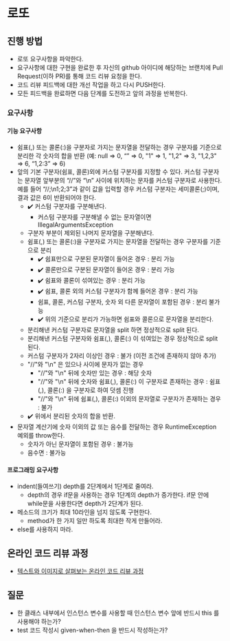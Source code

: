 # 로또
## 진행 방법
* 로또 요구사항을 파악한다.
* 요구사항에 대한 구현을 완료한 후 자신의 github 아이디에 해당하는 브랜치에 Pull Request(이하 PR)를 통해 코드 리뷰 요청을 한다.
* 코드 리뷰 피드백에 대한 개선 작업을 하고 다시 PUSH한다.
* 모든 피드백을 완료하면 다음 단계를 도전하고 앞의 과정을 반복한다.

### 요구사항
#### 기능 요구사항
* 쉼표(,) 또는 콜론(:)을 구분자로 가지는 문자열을 전달하는 경우 구분자를 기준으로 분리한 각 숫자의 합을 반환 (예: null => 0, “” => 0, "1" => 1, "1,2" => 3, "1,2,3" => 6, “1,2:3” => 6)
* 앞의 기본 구분자(쉼표, 콜론)외에 커스텀 구분자를 지정할 수 있다. 
  커스텀 구분자는 문자열 앞부분의 “//”와 “\n” 사이에 위치하는 문자를 커스텀 구분자로 사용한다. 
  예를 들어 “//;\n1;2;3”과 같이 값을 입력할 경우 커스텀 구분자는 세미콜론(;)이며, 결과 값은 6이 반환되어야 한다.
  - :heavy_check_mark: 커스텀 구분자를 구분해낸다.
    - 커스텀 구분자를 구분해낼 수 없는 문자열이면 IllegalArgumentsException
  - 구분자 부분이 제외된 나머지 문자열을 구분해낸다.
  - 쉼표(,) 또는 콜론(:)을 구분자로 가지는 문자열을 전달하는 경우 구분자를 기준으로 분리 
    - :heavy_check_mark: 쉼표만으로 구분된 문자열이 들어온 경우 : 분리 가능
    - :heavy_check_mark: 콜론만으로 구분된 문자열이 들어온 경우 : 분리 가능
    - :heavy_check_mark: 쉼표와 콜론이 섞여있는 경우 : 분리 가능
    - :heavy_check_mark: 쉼표, 콜론 외의 커스텀 구분자가 함께 들어온 경우 : 분리 가능
    - 쉼표, 콜론, 커스텀 구분자, 숫자 외 다른 문자열이 포함된 경우 : 분리 불가능
    - :heavy_check_mark: 위의 기준으로 분리가 가능하면 쉼표와 콜론으로 문자열을 분리한다.
  - 분리해낸 커스텀 구분자로 문자열을 split 하면 정상적으로 split 된다.
  - 분리해낸 커스텀 구분자와 쉼표(,), 콜론(:) 이 섞여있는 경우 정상적으로 split 된다.
  - 커스텀 구분자가 2자리 이상인 경우 : 불가 (이전 조건에 존재하지 않아 추가)
  - "//"와 "\n" 은 있으나 사이에 문자가 없는 경우
    - "//"와 "\n" 뒤에 숫자만 있는 경우 : 해당 숫자
    - "//"와 "\n" 뒤에 숫자와 쉼표(,), 콜론(:) 이 구분자로 존재하는 경우 : 쉼표(,), 콜론(:) 을 구분자로 하여 덧셈 진행
    - "//"와 "\n" 뒤에 쉼표(,), 콜론(:) 이외의 문자열로 구분자가 존재하는 경우 : 불가
  - :heavy_check_mark: 위에서 분리된 숫자의 합을 반환.
* 문자열 계산기에 숫자 이외의 값 또는 음수를 전달하는 경우 RuntimeException 예외를 throw한다.
  - 숫자가 아닌 문자열이 포함된 경우 : 불가능
  - 음수면 : 불가능
#### 프로그래밍 요구사항
* indent(들여쓰기) depth를 2단계에서 1단계로 줄여라.
  * depth의 경우 if문을 사용하는 경우 1단계의 depth가 증가한다. if문 안에 while문을 사용한다면 depth가 2단계가 된다.
* 메소드의 크기가 최대 10라인을 넘지 않도록 구현한다.
  * method가 한 가지 일만 하도록 최대한 작게 만들어라.
* else를 사용하지 마라.

## 온라인 코드 리뷰 과정
* [텍스트와 이미지로 살펴보는 온라인 코드 리뷰 과정](https://github.com/next-step/nextstep-docs/tree/master/codereview)

## 질문
* 한 클래스 내부에서 인스턴스 변수를 사용할 때 인스턴스 변수 앞에 반드시 this 를 사용해야 하는가?
* test 코드 작성시 given-when-then 을 반드시 작성하는가?